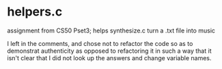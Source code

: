 # helpers.c
assignment from CS50 Pset3; helps synthesize.c turn a .txt file into music 

I left in the comments, and chose not to refactor the code so as to demonstrat authenticity as opposed to refactoring it in such a way that it isn't clear that I did not look up the answers and change variable names. 
